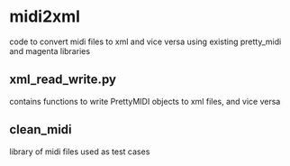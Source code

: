 # midi2xml
code to convert midi files to xml and vice versa using existing pretty_midi and magenta libraries

## xml_read_write.py
contains functions to write PrettyMIDI objects to xml files, and vice versa

## clean_midi
library of midi files used as test cases
